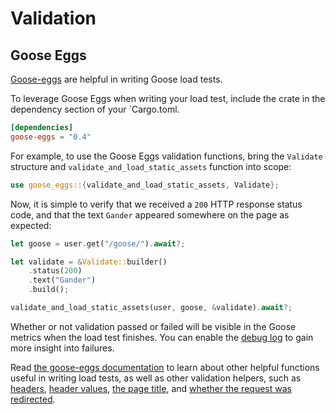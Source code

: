 # Validation

## Goose Eggs
[Goose-eggs](https://github.com/tag1consulting/goose-eggs) are helpful in writing Goose load tests.

To leverage Goose Eggs when writing your load test, include the crate in the dependency section of your `Cargo.toml.

```toml
[dependencies]
goose-eggs = "0.4"
```

For example, to use the Goose Eggs validation functions, bring the `Validate` structure and `validate_and_load_static_assets` function into scope:
```rust 
use goose_eggs::{validate_and_load_static_assets, Validate};
```

Now, it is simple to verify that we received a `200` HTTP response status code, and that the text `Gander` appeared somewhere on the page as expected:

```rust
let goose = user.get("/goose/").await?;

let validate = &Validate::builder()
    .status(200)
    .text("Gander")
    .build();

validate_and_load_static_assets(user, goose, &validate).await?;
```

Whether or not validation passed or failed will be visible in the Goose metrics when the load test finishes. You can enable the [debug log](https://book.goose.rs/logging/debug.html) to gain more insight into failures.

Read [the goose-eggs documentation](https://docs.rs/goose-eggs/latest/goose_eggs) to learn about other helpful functions useful in writing load tests, as well as other validation helpers, such as [headers](https://docs.rs/goose-eggs/latest/goose_eggs/struct.ValidateBuilder.html#method.header), [header values](https://docs.rs/goose-eggs/latest/goose_eggs/struct.ValidateBuilder.html#method.header_value), [the page title](https://docs.rs/goose-eggs/latest/goose_eggs/struct.ValidateBuilder.html#method.title), and [whether the request was redirected](https://docs.rs/goose-eggs/latest/goose_eggs/struct.ValidateBuilder.html#method.redirect).
